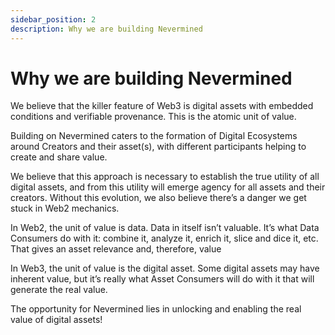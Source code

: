 ```yaml
---
sidebar_position: 2
description: Why we are building Nevermined
---
```


# Why we are building Nevermined

We believe that the killer feature of Web3 is digital assets with embedded conditions and verifiable provenance. This is the atomic unit of value. 

Building on Nevermined caters to the formation of Digital Ecosystems around Creators and their asset(s), with different participants helping to create and share value.

We believe that this approach is necessary to establish the true utility of all digital assets, and from this utility will emerge agency for all assets and their creators. Without this evolution, we also believe there’s a danger we get stuck in Web2 mechanics. 

In Web2, the unit of value is data. 
Data in itself isn’t valuable. It’s what Data Consumers do with it: combine it, analyze it, enrich it, slice and dice it, etc. That gives an asset relevance and, therefore, value

In Web3, the unit of value is the digital asset.
Some digital assets may have inherent value, but it’s really what Asset Consumers will do with it that will generate the real value.

The opportunity for Nevermined lies in unlocking and enabling the real value of digital assets!
